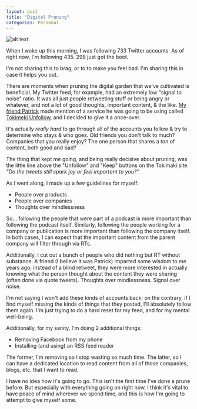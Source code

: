 ```yaml
---
layout: post
title: "Digital Pruning"
categories: Personal
---
```


![alt text][headerImg]

When I woke up this morning, I was following 733 Twitter accounts. As of right now, I'm following 435. 298 just got the boot.

I'm not sharing this to brag, or to to make you feel bad. I'm sharing this in case it helps you out.

<!-- more -->

There are moments when pruning the digital garden that we've cultivated is beneficial. My Twitter feed, for example, had an extremely low "signal to noise" ratio. It was all just people retweeting stuff or being angry or whatever, and not a lot of good thoughts, important content, & the like. [My friend Patrick][patrick] made mention of a service he was going to be using called [Tokimeki Unfollow][tokimeki], and I decided to give it a once-over.

It's actually *really hard* to go through all of the accounts you follow & try to determine who stays & who goes. Old friends you don't talk to much? Companies that you really enjoy? The one person that shares a ton of content, both good and bad?

The thing that kept me going, and being really decisive about pruning, was the little line above the "Unfollow" and "Keep" buttons on the Tokimaki site: *"Do the tweets still spark joy or feel important to you?"*

As I went along, I made up a few guidelines for myself:

- People over products
- People over companies
- Thoughts over mindlessness

So... following the people that were part of a podcast is more important than following the podcast itself. Similarly, following the people working for a company or publication is more important than following the company itself. In both cases, I can expect that the important content from the parent company will filter through via RTs.

Additionally, I cut out a bunch of people who did nothing but RT without substance. A friend (I believe it was Patrick) imparted some wisdom to me years ago; instead of a blind retweet, they were more interested in actually knowing what the person thought about the content they were sharing (often done via quote tweets). Thoughts over mindlessness. Signal over noise.

I'm not saying I won't add these kinds of accounts back; on the contrary, if I find myself missing the kinds of things that they posted, I'll absolutely follow them again. I'm just trying to do a hard reset for my feed, and for my mental well-being.

Additionally, for my sanity, I'm doing 2 additional things:

- Removing Facebook from my phone
- Installing (and using) an RSS feed reader

The former, I'm removing so I stop wasting so much time. The latter, so I can have a dedicated location to read content from all of those companies, blogs, etc. that I want to read.

I have no idea how it's going to go. This isn't the first time I've done a prune before. But especially with everything going on right now, I think it's vital to have peace of mind wherever we spend time, and this is how I'm going to attempt to give myself some.

[headerImg]: https://hips.hearstapps.com/hmg-prod.s3.amazonaws.com/images/pruning-garden-1521648761.jpg
[patrick]: https://twitter.com/patrickrhone/status/1276588576042516481
[tokimeki]: https://tokimeki-unfollow.glitch.me/